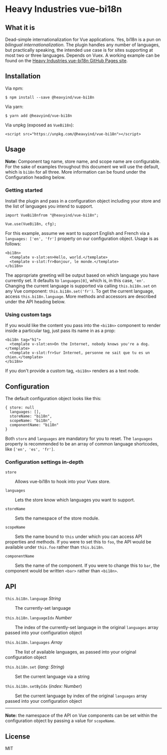 # Heavy Industries vue-bi18n

## What it is

Dead-simple internationalization for Vue applications. Yes, bi18n is a pun on *bilingual internationalization*. The plugin handles any number of languages, but practically speaking, the intended use case is for sites supporting at most two or three languages. Depends on Vuex. A working example can be found on the [Heavy Industries vue-bi18n GitHub Pages site](https://heavyind.github.io/vue-bi18n/).

## Installation

Via npm:

```
$ npm install --save @heavyind/vue-bi18n
```

Via yarn:
```
$ yarn add @heavyind/vue-bi18n
```

Via unpkg (exposed as `VueBi18n`):
```
<script src="https://unpkg.com/@heavyind/vue-bi18n"></script>
```

## Usage

**Note:** Component tag name, store name, and scope name are configurable. For the sake of examples throughout this document we will use the default, which is `bi18n` for all three. More information can be found under the Configuration heading below.

### Getting started

Install the plugin and pass in a configuration object including your store and the list of languages you intend to support.

```
import VueBi18nfrom "@heavyind/vue-bi18n";

Vue.use(VueBi18n, cfg);
```

For this example, assume we want to support English and French via a `languages: ['en', 'fr']` property on our configuration object. Usage is as follows:

```
<bi18n>
  <template v-slot:en>Hello, world.</template>
  <template v-slot:fr>Bonjour, le monde.</template>
</bi18n>
```

The appropriate greeting will be output based on which language you have currently set. It defaults to `languages[0]`, which is, in this case, `'en'`. Changing the current language is supported via calling `this.bi18n.set` on any Vue component: `this.bi18n.set('fr')`. To get the current language, access `this.bi18n.language`. More methods and accessors are described under the API heading below.

### Using custom tags

If you would like the content you pass into the `<bi18n>` component to render inside a particular tag, just pass its name in as a prop:

```
<bi18n tag="h1">
  <template v-slot:en>On the Internet, nobody knows you're a dog.</template> 
  <template v-slot:fr>Sur Internet, personne ne sait que tu es un chien.</template> 
</bi18n>
```
If you don't provide a custom tag, `<bi18n>` renders as a text node.

## Configuration

The default configuration object looks like this:
```
{ store: null
  languages: [],
  storeName: "bi18n",
  scopeName: "bi18n",
  componentName: "bi18n"
}
```

Both `store` and `languages` are mandatory for you to reset. The `languages` property is recommended to be an array of common language shortcodes, like `['en', 'es', 'fr']`.

### Configuration settings in-depth

`store`

&nbsp;&nbsp;&nbsp;&nbsp;&nbsp;&nbsp;&nbsp;&nbsp;Allows vue-bi18n to hook into your Vuex store.

`languages`

&nbsp;&nbsp;&nbsp;&nbsp;&nbsp;&nbsp;&nbsp;&nbsp;Lets the store know which languages you want to support.

`storeName`

&nbsp;&nbsp;&nbsp;&nbsp;&nbsp;&nbsp;&nbsp;&nbsp;Sets the namespace of the store module.

`scopeName`

&nbsp;&nbsp;&nbsp;&nbsp;&nbsp;&nbsp;&nbsp;&nbsp;Sets the name bound to `this` under which you can access API properties and methods. If you were to set this to `foo`, the API would be available under `this.foo` rather than `this.bi18n`.

`componentName`

&nbsp;&nbsp;&nbsp;&nbsp;&nbsp;&nbsp;&nbsp;&nbsp;Sets the name of the component. If you were to change this to `bar`, the component would be written `<bar>` rather than `<bi18n>`.



## API

`this.bi18n.language` *String*

&nbsp;&nbsp;&nbsp;&nbsp;&nbsp;&nbsp;&nbsp;&nbsp;The currently-set language

`this.bi18n.languageIdx` *Number*

&nbsp;&nbsp;&nbsp;&nbsp;&nbsp;&nbsp;&nbsp;&nbsp;The index of the currently-set language in the original `languages` array passed into your configuration object

`this.bi18n.languages` *Array<String>*

&nbsp;&nbsp;&nbsp;&nbsp;&nbsp;&nbsp;&nbsp;&nbsp;The list of available languages, as passed into your original configuration object

`this.bi18n.set` (*lang: String*)

&nbsp;&nbsp;&nbsp;&nbsp;&nbsp;&nbsp;&nbsp;&nbsp;Set the current language via a string

`this.bi18n.setByIdx` (*index: Number*)

&nbsp;&nbsp;&nbsp;&nbsp;&nbsp;&nbsp;&nbsp;&nbsp;Set the current language by index of the original `languages` array passed into your configuration object

---
**Note:** the namespace of the API on Vue components can be set within the configuration object by passing a value for `scopeName`.

## License

MIT
